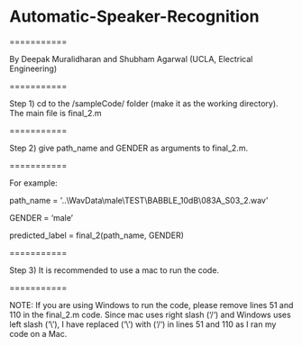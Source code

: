# Automatic-Speaker-Recognition

===========

By Deepak Muralidharan and Shubham Agarwal (UCLA, Electrical Engineering)

===========

Step 1) cd to the /sampleCode/ folder (make it as the working directory). The main file is final_2.m

===========

Step 2) give path_name and GENDER as arguments to final_2.m.

===========

For example:

path_name = '..\WavData\male\TEST\BABBLE_10dB\083A_S03_2.wav'

GENDER = ‘male’

predicted_label = final_2(path_name, GENDER)

===========

Step 3) It is recommended to use a mac to run the code.

=========== 

NOTE: If you are using Windows to run the code, please remove lines 51 and 110 in the final_2.m code. Since mac uses right slash (‘/‘) and Windows uses left slash (‘\’), I have replaced (‘\’) with (‘/‘) in lines 51 and 110 as I ran my code on a Mac. 